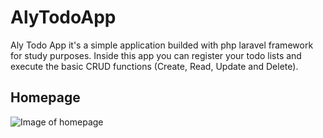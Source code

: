 # AlyTodoApp
Aly Todo App it's a simple application builded with php laravel framework for study purposes. Inside this app you can register your todo lists and execute the basic CRUD functions (Create, Read, Update and Delete).

## Homepage

![Image of homepage](https://drive.google.com/file/d/1B5SXe_kCV7uUJgBAvnsdB8ztJ35dtzrp/view)
